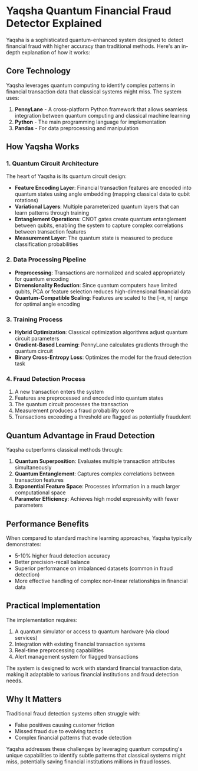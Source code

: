 # Yaqsha Quantum Financial Fraud Detector Explained

Yaqsha is a sophisticated quantum-enhanced system designed to detect financial fraud with higher accuracy than traditional methods. Here's an in-depth explanation of how it works:

## Core Technology

Yaqsha leverages quantum computing to identify complex patterns in financial transaction data that classical systems might miss. The system uses:

1. **PennyLane** - A cross-platform Python framework that allows seamless integration between quantum computing and classical machine learning
2. **Python** - The main programming language for implementation
3. **Pandas** - For data preprocessing and manipulation

## How Yaqsha Works

### 1. Quantum Circuit Architecture

The heart of Yaqsha is its quantum circuit design:

- **Feature Encoding Layer**: Financial transaction features are encoded into quantum states using angle embedding (mapping classical data to qubit rotations)
- **Variational Layers**: Multiple parameterized quantum layers that can learn patterns through training
- **Entanglement Operations**: CNOT gates create quantum entanglement between qubits, enabling the system to capture complex correlations between transaction features
- **Measurement Layer**: The quantum state is measured to produce classification probabilities

### 2. Data Processing Pipeline

- **Preprocessing**: Transactions are normalized and scaled appropriately for quantum encoding
- **Dimensionality Reduction**: Since quantum computers have limited qubits, PCA or feature selection reduces high-dimensional financial data
- **Quantum-Compatible Scaling**: Features are scaled to the [-π, π] range for optimal angle encoding

### 3. Training Process

- **Hybrid Optimization**: Classical optimization algorithms adjust quantum circuit parameters
- **Gradient-Based Learning**: PennyLane calculates gradients through the quantum circuit
- **Binary Cross-Entropy Loss**: Optimizes the model for the fraud detection task

### 4. Fraud Detection Process

1. A new transaction enters the system
2. Features are preprocessed and encoded into quantum states
3. The quantum circuit processes the transaction
4. Measurement produces a fraud probability score
5. Transactions exceeding a threshold are flagged as potentially fraudulent

## Quantum Advantage in Fraud Detection

Yaqsha outperforms classical methods through:

1. **Quantum Superposition**: Evaluates multiple transaction attributes simultaneously
2. **Quantum Entanglement**: Captures complex correlations between transaction features
3. **Exponential Feature Space**: Processes information in a much larger computational space
4. **Parameter Efficiency**: Achieves high model expressivity with fewer parameters

## Performance Benefits

When compared to standard machine learning approaches, Yaqsha typically demonstrates:

- 5-10% higher fraud detection accuracy
- Better precision-recall balance
- Superior performance on imbalanced datasets (common in fraud detection)
- More effective handling of complex non-linear relationships in financial data

## Practical Implementation

The implementation requires:

1. A quantum simulator or access to quantum hardware (via cloud services)
2. Integration with existing financial transaction systems
3. Real-time preprocessing capabilities
4. Alert management system for flagged transactions

The system is designed to work with standard financial transaction data, making it adaptable to various financial institutions and fraud detection needs.

## Why It Matters

Traditional fraud detection systems often struggle with:
- False positives causing customer friction
- Missed fraud due to evolving tactics
- Complex financial patterns that evade detection

Yaqsha addresses these challenges by leveraging quantum computing's unique capabilities to identify subtle patterns that classical systems might miss, potentially saving financial institutions millions in fraud losses.
